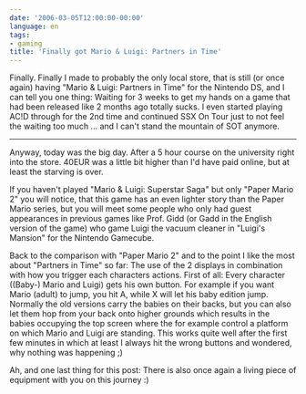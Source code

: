 ```yaml
---
date: '2006-03-05T12:00:00-00:00'
language: en
tags:
- gaming
title: 'Finally got Mario & Luigi: Partners in Time'
---
```



Finally. Finally I made to probably the only local store, that is still (or once again) having "Mario &amp; Luigi: Partners in Time" for the Nintendo DS, and I can tell you one thing: Waiting for 3 weeks to get my hands on a game that had been released like 2 months ago totally sucks. I even started playing AC!D through for the 2nd time and continued SSX On Tour just to not feel the waiting too much ... and I can't stand the mountain of SOT anymore.



-------------------------------



Anyway, today was the big day. After a 5 hour course on the university right into the store. 40EUR was a little bit higher than I'd have paid online, but at least the starving is over.

If you haven't played "Mario &amp; Luigi: Superstar Saga" but only "Paper Mario 2" you will notice, that this game has an even lighter story than the Paper Mario series, but you will meet some people who only had guest appearances in previous games like Prof. Gidd (or Gadd in the English version of the game) who game Luigi the vacuum cleaner in "Luigi's Mansion" for the Nintendo Gamecube.

Back to the comparison with "Paper Mario 2" and to the point I like the most about "Partners in Time" so far: The use of the 2 displays in combination with how you trigger each characters actions. First of all: Every character ((Baby-) Mario and Luigi) gets his own button. For example if you want Mario (adult) to jump, you hit A, while X will let his baby edition jump. Normally the old versions carry the babies on their backs, but you can also let them hop from your back onto higher grounds which results in the babies occupying the top screen where the for example control a platform on which Mario and Luigi are standing. This works quite well after the first few minutes in which at least I always hit the wrong buttons and wondered, why nothing was happening ;)

Ah, and one last thing for this post: There is also once again a living piece of equipment with you on this journey :)